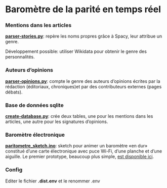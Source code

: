 # Baromètre de la parité en temps réel

### Mentions dans les articles
**[parser-stories.py](parser-stories.py)**: repère les noms propres grâce à Spacy, leur attribue un genre.

Développement possible: utiliser Wikidata pour obtenir le genre des personnalités.

### Auteurs d’opinions
**[parser-opinions.py](parser-opinions.py)**: compte le genre des auteurs d’opinions écrites par la rédaction (éditoriaux, chroniques)et par des contributeurs externes (pages débats).

### Base de données sqlite

**[create-database.py](create-database.py)**: crée deux tables, une pour les mentions dans les articles, une autre pour les signatures d’opinions.

### Baromètre électronique

**[paritometre_sketch.ino](paritometre_sketch.ino)**: sketch pour animer un baromètre «en dur» constitué d’une carte électronique avec puce Wi-Fi, d’une planche et d’une aiguille. Le premier prototype, beaucoup plus simple, [est disponible ici](https://github.com/palrogg/bieg).

### Config

Editer le fichier **.dist.env** et le renommer .env
